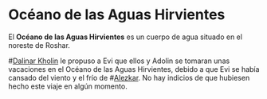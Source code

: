 # Océano de las Aguas Hirvientes

El **Océano de las Aguas Hirvientes** es un cuerpo de agua situado en el noreste de Roshar. 

#[Dalinar Kholin](characters/dalinar) le propuso a Evi que ellos y Adolin se tomaran unas vacaciones en el Océano de las Aguas Hirvientes, debido a que Evi se había cansado del viento y el frío de #[Alezkar](locations/alethkar). No hay indicios de que hubiesen hecho este viaje en algún momento.
